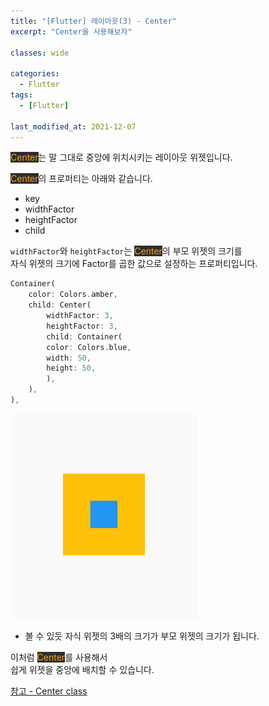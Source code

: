 ```yaml
---
title: "[Flutter] 레이아웃(3) - Center"
excerpt: "Center을 사용해보자"

classes: wide

categories:
  - Flutter
tags:
  - [Flutter]

last_modified_at: 2021-12-07
---
```


<mark style="background-color: #2e2e2e; color: orange;">Center</mark>는 말 그대로 중앙에 위치시키는 레이아웃 위젯입니다.

<mark style="background-color: #2e2e2e; color: orange;">Center</mark>의 프로퍼티는 아래와 같습니다.

* key
* widthFactor
* heightFactor
* child

`widthFactor`와 `heightFactor`는 <mark style="background-color: #2e2e2e; color: orange;">Center</mark>의 부모 위젯의 크기를   
자식 위젯의 크기에 Factor를 곱한 값으로 설정하는 프로퍼티입니다.

```dart
Container(
    color: Colors.amber,
    child: Center(
        widthFactor: 3,
        heightFactor: 3,
        child: Container(
        color: Colors.blue,
        width: 50,
        height: 50,
        ),
    ),
),
```

![factor](/images/flutter-image/center_factor.png)

* 볼 수 있듯 자식 위젯의 3배의 크기가 부모 위젯의 크기가 됩니다.

이처럼 <mark style="background-color: #2e2e2e; color: orange;">Center</mark>를 사용해서   
쉽게 위젯을 중앙에 배치할 수 있습니다.

[참고 - Center class](https://api.flutter.dev/flutter/widgets/Center-class.html)